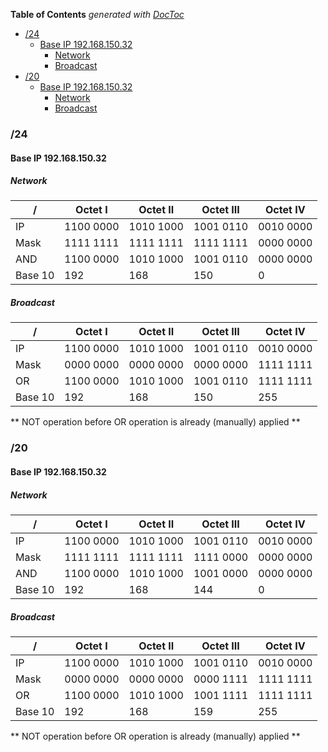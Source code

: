 <!-- START doctoc generated TOC please keep comment here to allow auto update -->
<!-- DON'T EDIT THIS SECTION, INSTEAD RE-RUN doctoc TO UPDATE -->
**Table of Contents**  *generated with [DocToc](https://github.com/thlorenz/doctoc)*

- [/24](#24)
  - [Base IP 192.168.150.32](#base-ip-19216815032)
    - [Network](#network)
    - [Broadcast](#broadcast)
- [/20](#20)
  - [Base IP 192.168.150.32](#base-ip-19216815032-1)
    - [Network](#network-1)
    - [Broadcast](#broadcast-1)

<!-- END doctoc generated TOC please keep comment here to allow auto update -->


### /24

#### Base IP 192.168.150.32

##### Network

/          | Octet I     | Octet II    | Octet III   | Octet IV
-----------| ----------- | ----------- | ----------- | -----------
IP         | 1100 0000   | 1010 1000   | 1001 0110   | 0010 0000
Mask       | 1111 1111   | 1111 1111   | 1111 1111   | 0000 0000
AND        | 1100 0000   | 1010 1000   | 1001 0110   | 0000 0000
Base 10    | 192         | 168         | 150         | 0

##### Broadcast

/          | Octet I     | Octet II    | Octet III   | Octet IV
-----------| ----------- | ----------- | ----------- | -----------
IP         | 1100 0000   | 1010 1000   | 1001 0110   | 0010 0000
Mask       | 0000 0000   | 0000 0000   | 0000 0000   | 1111 1111
OR         | 1100 0000   | 1010 1000   | 1001 0110   | 1111 1111
Base 10    | 192         | 168         | 150         | 255

** NOT operation before OR operation is already (manually) applied **


### /20

#### Base IP 192.168.150.32

##### Network

/          | Octet I     | Octet II    | Octet III   | Octet IV
-----------| ----------- | ----------- | ----------- | -----------
IP         | 1100 0000   | 1010 1000   | 1001 0110   | 0010 0000
Mask       | 1111 1111   | 1111 1111   | 1111 0000   | 0000 0000
AND        | 1100 0000   | 1010 1000   | 1001 0000   | 0000 0000
Base 10    | 192         | 168         | 144         | 0

##### Broadcast

/          | Octet I     | Octet II    | Octet III   | Octet IV
-----------| ----------- | ----------- | ----------- | -----------
IP         | 1100 0000   | 1010 1000   | 1001 0110   | 0010 0000
Mask       | 0000 0000   | 0000 0000   | 0000 1111   | 1111 1111
OR         | 1100 0000   | 1010 1000   | 1001 1111   | 1111 1111
Base 10    | 192         | 168         | 159         | 255

** NOT operation before OR operation is already (manually) applied **